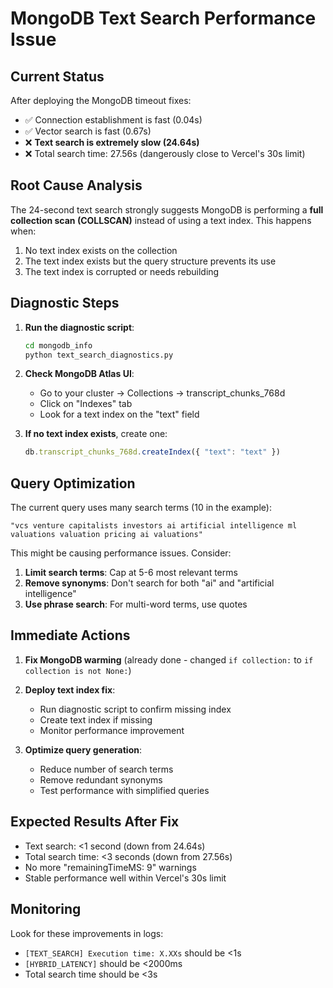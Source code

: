 # MongoDB Text Search Performance Issue

## Current Status

After deploying the MongoDB timeout fixes:
- ✅ Connection establishment is fast (0.04s)
- ✅ Vector search is fast (0.67s)
- ❌ **Text search is extremely slow (24.64s)**
- ❌ Total search time: 27.56s (dangerously close to Vercel's 30s limit)

## Root Cause Analysis

The 24-second text search strongly suggests MongoDB is performing a **full collection scan (COLLSCAN)** instead of using a text index. This happens when:

1. No text index exists on the collection
2. The text index exists but the query structure prevents its use
3. The text index is corrupted or needs rebuilding

## Diagnostic Steps

1. **Run the diagnostic script**:
   ```bash
   cd mongodb_info
   python text_search_diagnostics.py
   ```

2. **Check MongoDB Atlas UI**:
   - Go to your cluster → Collections → transcript_chunks_768d
   - Click on "Indexes" tab
   - Look for a text index on the "text" field

3. **If no text index exists**, create one:
   ```javascript
   db.transcript_chunks_768d.createIndex({ "text": "text" })
   ```

## Query Optimization

The current query uses many search terms (10 in the example):
```
"vcs venture capitalists investors ai artificial intelligence ml valuations valuation pricing ai valuations"
```

This might be causing performance issues. Consider:

1. **Limit search terms**: Cap at 5-6 most relevant terms
2. **Remove synonyms**: Don't search for both "ai" and "artificial intelligence"
3. **Use phrase search**: For multi-word terms, use quotes

## Immediate Actions

1. **Fix MongoDB warming** (already done - changed `if collection:` to `if collection is not None:`)

2. **Deploy text index fix**:
   - Run diagnostic script to confirm missing index
   - Create text index if missing
   - Monitor performance improvement

3. **Optimize query generation**:
   - Reduce number of search terms
   - Remove redundant synonyms
   - Test performance with simplified queries

## Expected Results After Fix

- Text search: <1 second (down from 24.64s)
- Total search time: <3 seconds (down from 27.56s)
- No more "remainingTimeMS: 9" warnings
- Stable performance well within Vercel's 30s limit

## Monitoring

Look for these improvements in logs:
- `[TEXT_SEARCH] Execution time: X.XXs` should be <1s
- `[HYBRID_LATENCY]` should be <2000ms
- Total search time should be <3s
